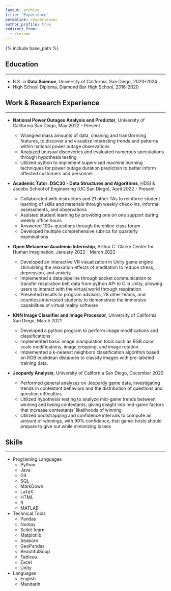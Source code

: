 ```yaml
---
layout: archive
title: "Experience"
permalink: /experience/
author_profile: true
redirect_from:
  - /resume
---
```


{% include base_path %}

## Education
------
* B.S. in **Data Science**, University of California, San Diego, 2020-2024
* High School Diploma, Diamond Bar High School, 2016-2020

## Work & Research Experience
------
* **National Power Outages Analysis and Predictor**, University of California San Diego, May 2022 - Present
  * Wrangled mass amounts of data, cleaning and transforming features, to discover and visualize interesting trends and patterns within national power outage observations
  * Analyzed unusual discoveries and evaluated numerous speculations through hypothesis testing
  * Utilized python to implement supervised machine learning techniques for power outage duration prediction to better inform affected customers and personnel

* **Academic Tutor: DSC30 - Data Structures and Algorithms**, HDSI & Jacobs School of Engineering (UC San Diego), April 2022 - Present
  * Collaborated with instructors and 21 other TAs to reinforce student learning of skills and materials through weekly check-ins, informal assessments, and observations
  * Assisted student learning by providing one on one support during weekly office hours
  * Answered 100+ questions through the online class forum
  * Developed multiple comprehensive rubrics for quarterly examinations

* **Open Metaverse Academic Internship**, Arthur C. Clarke Center for Human Imagination, January 2022 - March 2022
  * Developed an interactive VR visualization in Unity game engine stimulating the relaxation effects of meditation to reduce stress, depression, and anxiety
  * Implemented a data pipeline through socket communication to transfer respiration belt data from python API to C in Unity, allowing users to interact with the virtual world through respiration
  * Presented results to program advisors, 28 other teams, and countless interested students to demonstrate the immersive capabilities of virtual reality software

* **KNN Image Classifier and Image Processor**, University of California San Diego,  March 2021
  * Developed a python program to perform image modifications and classifications
  * Implemented basic image manipulation tools such as RGB color scale modifications, image cropping, and image rotation.
  * Implemented a k-nearest neighbors classification algorithm based on RGB euclidean distances to classify images with pre-labeled training data.

* **Jeopardy Analysis**, University of California San Diego, December 2020
  * Performed general analyses on Jeopardy game data, investigating trends in contestant behaviors and the distribution of questions and question difficulties.
  * Utilized hypothesis testing to analyze mid-game trends between winning and losing contestants, giving insight into mid-game factors that increase contestants’ likelihoods of winning
  * Utilized bootstrapping and confidence intervals to compute an amount of winnings, with 99% confidence, that game-hosts should prepare to give out while minimizing losses





<!-- ## 🏅 Honors & Awards
------
* **🥇 Champion**: 摆烂-ing International Competition, Birth-Present -->

## Skills
------
* Programing Languages
  * Python
  * Java
  * Git
  * SQL
  * MarkDown
  * LaTeX
  * HTML
  * R
  * MATLAB
* Technical Tools
  * Pandas
  * Numpy
  * Scikit-learn
  * Matplotlib
  * Seaborn
  * GeoPandas
  * BeautifulSoup
  * Tableau
  * Excel
  * Unity
* Languages
  * English
  * Mandarin

  
  